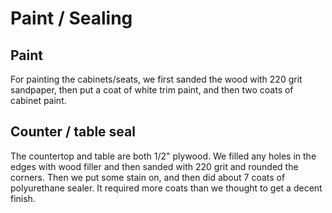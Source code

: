 # Paint / Sealing

## Paint

For painting the cabinets/seats, we first sanded the wood with 220 grit sandpaper, then put a coat of white trim paint, and then two coats of cabinet paint.

## Counter / table seal

The countertop and table are both 1/2" plywood. We filled any holes in the edges with wood filler and then sanded with 220 grit and rounded the corners. Then we put some stain on, and then did about 7 coats of polyurethane sealer. It required more coats than we thought to get a decent finish.